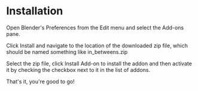 # Installation

Open Blender's Preferences from the Edit menu and select the Add-ons pane.

Click Install and navigate to the location of the downloaded zip file, which should be named something like
in_betweens.zip

Select the zip file, click Install Add-on to install the addon and then activate it by checking the checkbox
next to it in the list of addons.

That's it, you're good to go!
